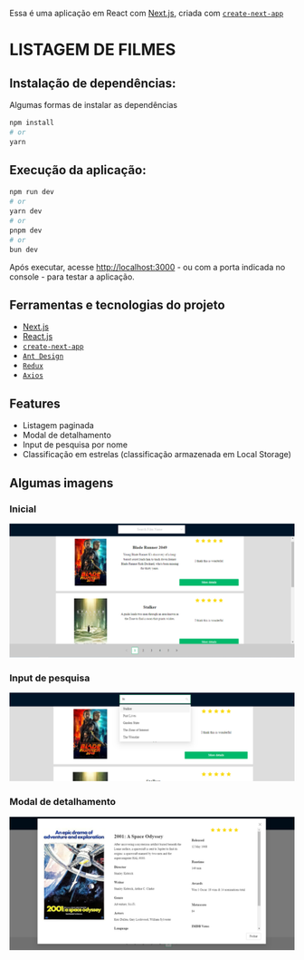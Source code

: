Essa é uma aplicação em React com [Next.js](https://nextjs.org/), criada com [`create-next-app`](https://github.com/vercel/next.js/tree/canary/packages/create-next-app)

# LISTAGEM DE FILMES

## Instalação de dependências:

Algumas formas de instalar as dependências

```bash
npm install
# or
yarn
```

## Execução da aplicação:

```bash
npm run dev
# or
yarn dev
# or
pnpm dev
# or
bun dev
```

Após executar, acesse [http://localhost:3000](http://localhost:3000) - ou com a porta indicada no console - para testar a aplicação.

## Ferramentas e tecnologias do projeto

- [Next.js](https://nextjs.org/)
- [React.js](https://react.dev/)
- [`create-next-app`](https://github.com/vercel/next.js/tree/canary/packages/create-next-app)
- [`Ant Design`](https://ant.design/)
- [`Redux`](https://redux.js.org/)
- [`Axios`](https://axios-http.com/ptbr/docs/intro)

## Features

- Listagem paginada
- Modal de detalhamento
- Input de pesquisa por nome
- Classificação em estrelas (classificação armazenada em Local Storage)

## Algumas imagens

### Inicial

![alt Tela inicial](/home_site_img.png "Home")

### Input de pesquisa

![alt Input de Pesquisa](/site_search_img.png "Input de pesquisa")

### Modal de detalhamento

![alt Modal de detalhes](/detalhes_img.png "Modal de detalhamento")
